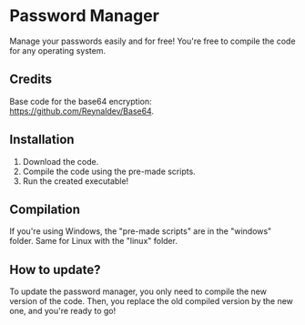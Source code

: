 # Password Manager
Manage your passwords easily and for free!
You're free to compile the code for any operating system.

## Credits
Base code for the base64 encryption: https://github.com/Reynaldev/Base64.

## Installation
1) Download the code.
2) Compile the code using the pre-made scripts.
3) Run the created executable!

## Compilation
If you're using Windows, the "pre-made scripts" are in the "windows" folder.
Same for Linux with the "linux" folder.

## How to update?
To update the password manager, you only need to compile the new version of the code.
Then, you replace the old compiled version by the new one, and you're ready to go!